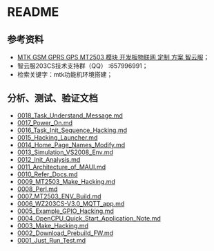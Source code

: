 # README

## 参考资料

* [MTK GSM GPRS GPS MT2503 模块 开发板物联网 定制 方案 智云服](https://item.taobao.com/item.htm?spm=a230r.1.14.13.3b5a1defjoIovk&id=564119400071&ns=1&abbucket=19#detail)；
* 智云服203CS技术支持群（QQ） :657996991；
* 检索关键字：mtk功能机环境搭建；

## 分析、测试、验证文档

* [0018_Task_Understand_Message.md](./docs/0018_Task_Understand_Message.md)
* [0017_Power_On.md](./docs/0017_Power_On.md)
* [0016_Task_Init_Sequence_Hacking.md](./docs/0016_Task_Init_Sequence_Hacking.md)
* [0015_Hacking_Launcher.md](./docs/0015_Hacking_Launcher.md)
* [0014_Home_Page_Names_Modify.md](./docs/0014_Home_Page_Names_Modify.md)
* [0013_Simulation_VS2008_Env.md](./docs/0013_Simulation_VS2008_Env.md)
* [0012_Init_Analysis.md](./docs/0012_Init_Analysis.md)
* [0011_Architecture_of_MAUI.md](./docs/0011_Architecture_of_MAUI.md)
* [0010_Refer_Docs.md](./docs/0010_Refer_Docs.md)
* [0009_MT2503_Make_Hacking.md](./docs/0009_MT2503_Make_Hacking.md)
* [0008_Perl.md](./docs/0008_Perl.md)
* [0007_MT2503_ENV_Build.md](./docs/0007_MT2503_ENV_Build.md)
* [0006_WZ203CS-V3.0_MQTT_app.md](./docs/0006_WZ203CS-V3.0_MQTT_app.md)
* [0005_Example_GPIO_Hacking.md](docs/0005_Example_GPIO_Hacking.md)
* [0004_OpenCPU_Quick_Start_Application_Note.md](docs/0004_OpenCPU_Quick_Start_Application_Note.md)
* [0003_Make_Hacking.md](docs/0003_Make_Hacking.md)
* [0002_Download_Prebuild_FW.md](docs/0002_Download_Prebuild_FW.md)
* [0001_Just_Run_Test.md](docs/0001_Just_Run_Test.md)
